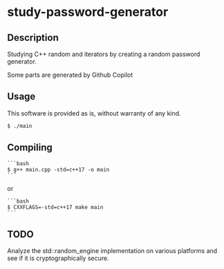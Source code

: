 # study-password-generator

## Description

Studying C++ random and iterators by creating a random password generator.

Some parts are generated by Github Copilot

## Usage
This software is provided as is, without warranty of any kind.

```bash
$ ./main
```

## Compiling

    ```bash
    $ g++ main.cpp -std=c++17 -o main
    ```

or

    ```bash
    $ CXXFLAGS=-std=c++17 make main
    ```

## TODO
Analyze the std::random_engine implementation on various platforms and see if it is cryptographically secure.
